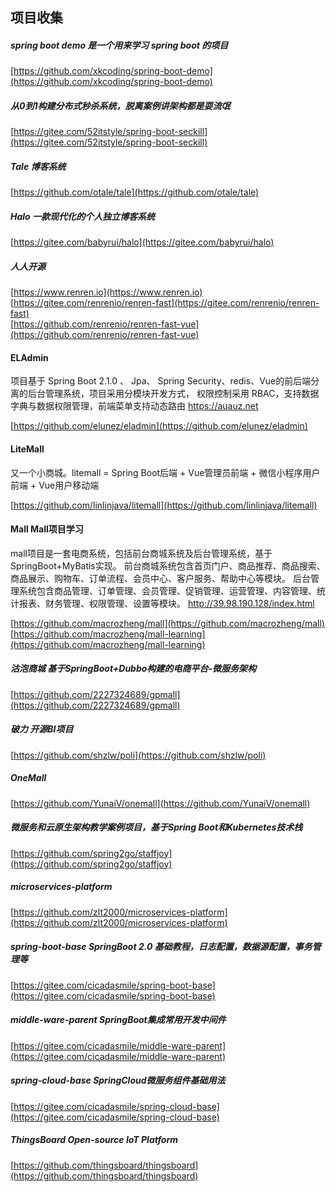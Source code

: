 ## 项目收集

#####  spring boot demo 是一个用来学习 spring boot 的项目  
[https://github.com/xkcoding/spring-boot-demo](https://github.com/xkcoding/spring-boot-demo)  

#####  从0到1构建分布式秒杀系统，脱离案例讲架构都是耍流氓
[https://gitee.com/52itstyle/spring-boot-seckill](https://gitee.com/52itstyle/spring-boot-seckill)  

##### Tale 博客系统
[https://github.com/otale/tale](https://github.com/otale/tale)

#####  Halo 一款现代化的个人独立博客系统  
[https://gitee.com/babyrui/halo](https://gitee.com/babyrui/halo)  


#####  人人开源
[https://www.renren.io](https://www.renren.io)
[https://gitee.com/renrenio/renren-fast](https://gitee.com/renrenio/renren-fast)  
[https://github.com/renrenio/renren-fast-vue](https://github.com/renrenio/renren-fast-vue)

#### ELAdmin
项目基于 Spring Boot 2.1.0 、 Jpa、 Spring Security、redis、Vue的前后端分离的后台管理系统，项目采用分模块开发方式， 权限控制采用 RBAC，支持数据字典与数据权限管理，前端菜单支持动态路由 https://auauz.net

[https://github.com/elunez/eladmin](https://github.com/elunez/eladmin)


#### LiteMall
又一个小商城。litemall = Spring Boot后端 + Vue管理员前端 + 微信小程序用户前端 + Vue用户移动端

[https://github.com/linlinjava/litemall](https://github.com/linlinjava/litemall)


#### Mall   Mall项目学习
mall项目是一套电商系统，包括前台商城系统及后台管理系统，基于SpringBoot+MyBatis实现。 前台商城系统包含首页门户、商品推荐、商品搜索、商品展示、购物车、订单流程、会员中心、客户服务、帮助中心等模块。 后台管理系统包含商品管理、订单管理、会员管理、促销管理、运营管理、内容管理、统计报表、财务管理、权限管理、设置等模块。 http://39.98.190.128/index.html

[https://github.com/macrozheng/mall](https://github.com/macrozheng/mall)
[https://github.com/macrozheng/mall-learning](https://github.com/macrozheng/mall-learning)

#####  沽泡商城  基于SpringBoot+Dubbo构建的电商平台-微服务架构  
[https://github.com/2227324689/gpmall](https://github.com/2227324689/gpmall)  

#####  破力  开源BI项目
[https://github.com/shzlw/poli](https://github.com/shzlw/poli)

#####  OneMall
[https://github.com/YunaiV/onemall](https://github.com/YunaiV/onemall)

#####  微服务和云原生架构教学案例项目，基于Spring Boot和Kubernetes技术栈
[https://github.com/spring2go/staffjoy](https://github.com/spring2go/staffjoy)


#####  microservices-platform
[https://github.com/zlt2000/microservices-platform](https://github.com/zlt2000/microservices-platform)


##### spring-boot-base  SpringBoot 2.0 基础教程，日志配置，数据源配置，事务管理等
[https://gitee.com/cicadasmile/spring-boot-base](https://gitee.com/cicadasmile/spring-boot-base)

#####  middle-ware-parent  SpringBoot集成常用开发中间件
[https://gitee.com/cicadasmile/middle-ware-parent](https://gitee.com/cicadasmile/middle-ware-parent)

#####  spring-cloud-base   SpringCloud微服务组件基础用法
[https://gitee.com/cicadasmile/spring-cloud-base](https://gitee.com/cicadasmile/spring-cloud-base)


##### ThingsBoard     Open-source IoT Platform
[https://github.com/thingsboard/thingsboard](https://github.com/thingsboard/thingsboard)





